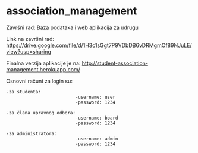 # association_management
Završni rad: Baza podataka i web aplikacija za udrugu

Link na završni rad: https://drive.google.com/file/d/1H3c1sGgt7P9VDbDB6vDRMgmOf89NJuLE/view?usp=sharing

Finalna verzija aplikacije je na: http://student-association-management.herokuapp.com/

Osnovni računi za login su:
                              
    -za studenta:
                              -username: user
                              -password: 1234
                              
    -za člana upravnog odbora:
                              -username: board
                              -password: 1234
                              
    -za administratora:
                              -username: admin
                              -password: 1234

